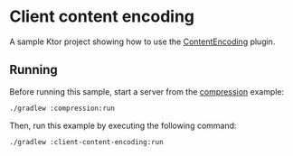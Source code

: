 # Client content encoding

A sample Ktor project showing how to use the [ContentEncoding](https://ktor.io/docs/content-encoding.html) plugin.

## Running

Before running this sample, start a server from the [compression](https://github.com/ktorio/ktor-documentation/tree/%branch-name%/codeSnippets/snippets/compression) example:
```bash
./gradlew :compression:run
```

Then, run this example by executing the following command:

```bash
./gradlew :client-content-encoding:run
```


